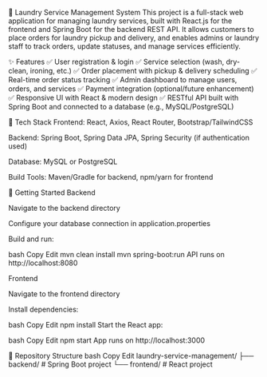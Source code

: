 🧺 Laundry Service Management System
This project is a full-stack web application for managing laundry services, built with React.js for the frontend and Spring Boot for the backend REST API. It allows customers to place orders for laundry pickup and delivery, and enables admins or laundry staff to track orders, update statuses, and manage services efficiently.

✨ Features
✅ User registration & login
✅ Service selection (wash, dry-clean, ironing, etc.)
✅ Order placement with pickup & delivery scheduling
✅ Real-time order status tracking
✅ Admin dashboard to manage users, orders, and services
✅ Payment integration (optional/future enhancement)
✅ Responsive UI with React & modern design
✅ RESTful API built with Spring Boot and connected to a database (e.g., MySQL/PostgreSQL)

🔧 Tech Stack
Frontend: React, Axios, React Router, Bootstrap/TailwindCSS

Backend: Spring Boot, Spring Data JPA, Spring Security (if authentication used)

Database: MySQL or PostgreSQL

Build Tools: Maven/Gradle for backend, npm/yarn for frontend

🚀 Getting Started
Backend

Navigate to the backend directory

Configure your database connection in application.properties

Build and run:

bash
Copy
Edit
mvn clean install
mvn spring-boot:run
API runs on http://localhost:8080

Frontend

Navigate to the frontend directory

Install dependencies:

bash
Copy
Edit
npm install
Start the React app:

bash
Copy
Edit
npm start
App runs on http://localhost:3000

📂 Repository Structure
bash
Copy
Edit
laundry-service-management/
├── backend/          # Spring Boot project
└── frontend/         # React project
